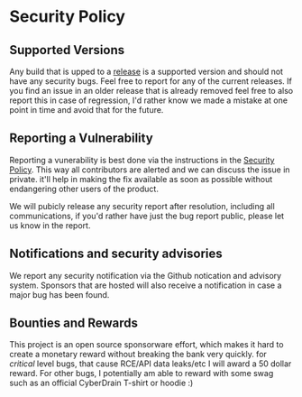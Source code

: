 # Security Policy

## Supported Versions

Any build that is upped to a [release](https://github.com/KelvinTegelaar/CIPP/releases) is a supported version and should not have any security bugs. Feel free to report for any of the current releases. If you find an issue in an older release that is already removed feel free to also report this in case of regression, I'd rather know we made a mistake at one point in time and avoid that for the future.

## Reporting a Vulnerability

Reporting a vunerability is best done via the instructions in the [Security Policy](https://github.com/KelvinTegelaar/CIPP/security/policy). This way all contributors are alerted and we can discuss the issue in private. it'll help in making the fix available as soon as possible without endangering other users of the product. 

We will pubicly release any security report after resolution, including all communications, if you'd rather have just the bug report public, please let us know in the report.

## Notifications and security advisories

We report any security notification via the Github notication and advisory system. Sponsors that are hosted will also receive a notification in case a major bug has been found.

## Bounties and Rewards

This project is an open source sponsorware effort, which makes it hard to create a monetary reward without breaking the bank very quickly. for *critical* level bugs, that cause RCE/API data leaks/etc I will award a 50 dollar reward. For other bugs, I potentially am able to reward with some swag such as an official CyberDrain T-shirt or hoodie :)